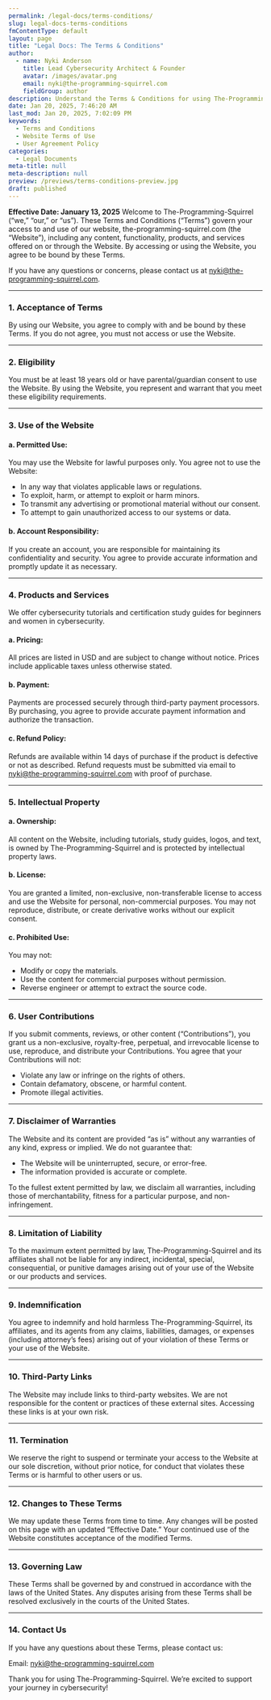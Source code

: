 ```yaml
---
permalink: /legal-docs/terms-conditions/
slug: legal-docs-terms-conditions
fmContentType: default
layout: page
title: "Legal Docs: The Terms & Conditions"
author:
  - name: Nyki Anderson
    title: Lead Cybersecurity Architect & Founder
    avatar: /images/avatar.png
    email: nyki@the-programming-squirrel.com
    fieldGroup: author
description: Understand the Terms & Conditions for using The-Programming-Squirrel website and ensure a safe and compliant experience.
date: Jan 20, 2025, 7:46:20 AM
last_mod: Jan 20, 2025, 7:02:09 PM
keywords:
  - Terms and Conditions
  - Website Terms of Use
  - User Agreement Policy
categories:
  - Legal Documents
meta-title: null
meta-description: null
preview: /previews/terms-conditions-preview.jpg
draft: published
---
```

**Effective Date: January 13, 2025**
Welcome to The-Programming-Squirrel (“we,” “our,” or “us”). These Terms and Conditions (“Terms”) govern your access to and use of our website, the-programming-squirrel.com (the “Website”), including any content, functionality, products, and services offered on or through the Website. By accessing or using the Website, you agree to be bound by these Terms.

If you have any questions or concerns, please contact us at <nyki@the-programming-squirrel.com>.

---

### 1. **Acceptance of Terms**

By using our Website, you agree to comply with and be bound by these Terms. If you do not agree, you must not access or use the Website.

---

### 2. **Eligibility**

You must be at least 18 years old or have parental/guardian consent to use the Website. By using the Website, you represent and warrant that you meet these eligibility requirements.

---

### 3. **Use of the Website**

#### **a. Permitted Use:**

You may use the Website for lawful purposes only. You agree not to use the Website:

- In any way that violates applicable laws or regulations.
- To exploit, harm, or attempt to exploit or harm minors.
- To transmit any advertising or promotional material without our consent.
- To attempt to gain unauthorized access to our systems or data.

#### **b. Account Responsibility:**

If you create an account, you are responsible for maintaining its confidentiality and security. You agree to provide accurate information and promptly update it as necessary.

---

### 4. **Products and Services**

We offer cybersecurity tutorials and certification study guides for beginners and women in cybersecurity.

#### **a. Pricing:**

All prices are listed in USD and are subject to change without notice. Prices include applicable taxes unless otherwise stated.

#### **b. Payment:**

Payments are processed securely through third-party payment processors. By purchasing, you agree to provide accurate payment information and authorize the transaction.

#### **c. Refund Policy:**

Refunds are available within 14 days of purchase if the product is defective or not as described. Refund requests must be submitted via email to <nyki@the-programming-squirrel.com> with proof of purchase.

---

### 5. **Intellectual Property**

#### **a. Ownership:**

All content on the Website, including tutorials, study guides, logos, and text, is owned by The-Programming-Squirrel and is protected by intellectual property laws.

#### **b. License:**

You are granted a limited, non-exclusive, non-transferable license to access and use the Website for personal, non-commercial purposes. You may not reproduce, distribute, or create derivative works without our explicit consent.

#### **c. Prohibited Use:**

You may not:

- Modify or copy the materials.
- Use the content for commercial purposes without permission.
- Reverse engineer or attempt to extract the source code.

---

### 6. **User Contributions**

If you submit comments, reviews, or other content (“Contributions”), you grant us a non-exclusive, royalty-free, perpetual, and irrevocable license to use, reproduce, and distribute your Contributions. You agree that your Contributions will not:

- Violate any law or infringe on the rights of others.
- Contain defamatory, obscene, or harmful content.
- Promote illegal activities.

---

### 7. **Disclaimer of Warranties**

The Website and its content are provided “as is” without any warranties of any kind, express or implied. We do not guarantee that:

- The Website will be uninterrupted, secure, or error-free.
- The information provided is accurate or complete.

To the fullest extent permitted by law, we disclaim all warranties, including those of merchantability, fitness for a particular purpose, and non-infringement.

---

### 8. **Limitation of Liability**

To the maximum extent permitted by law, The-Programming-Squirrel and its affiliates shall not be liable for any indirect, incidental, special, consequential, or punitive damages arising out of your use of the Website or our products and services.

---

### 9. **Indemnification**

You agree to indemnify and hold harmless The-Programming-Squirrel, its affiliates, and its agents from any claims, liabilities, damages, or expenses (including attorney’s fees) arising out of your violation of these Terms or your use of the Website.

---

### 10. **Third-Party Links**

The Website may include links to third-party websites. We are not responsible for the content or practices of these external sites. Accessing these links is at your own risk.

---

### 11. **Termination**

We reserve the right to suspend or terminate your access to the Website at our sole discretion, without prior notice, for conduct that violates these Terms or is harmful to other users or us.

---

### 12. **Changes to These Terms**

We may update these Terms from time to time. Any changes will be posted on this page with an updated “Effective Date.” Your continued use of the Website constitutes acceptance of the modified Terms.

---

### 13. **Governing Law**

These Terms shall be governed by and construed in accordance with the laws of the United States. Any disputes arising from these Terms shall be resolved exclusively in the courts of the United States.

---

### 14. **Contact Us**

If you have any questions about these Terms, please contact us:

Email: <nyki@the-programming-squirrel.com>

Thank you for using The-Programming-Squirrel. We’re excited to support your journey in cybersecurity!
